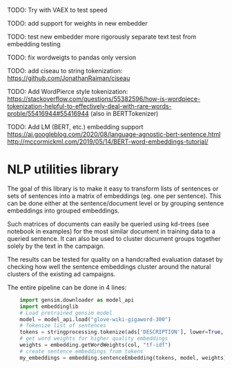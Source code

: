 TODO: Try with VAEX to test speed

TODO: add support for weights in new embedder

TODO: test new embedder more rigorously
      separate text test from embedding testing

TODO: fix wordweigts to pandas only version

TODO: add ciseau to string tokenization: https://github.com/JonathanRaiman/ciseau

TODO: Add WordPierce style tokenization: https://stackoverflow.com/questions/55382596/how-is-wordpiece-tokenization-helpful-to-effectively-deal-with-rare-words-proble/55416944#55416944 (also in BERTTokenizer)

TODO: Add LM (BERT, etc.) embedding support
    https://ai.googleblog.com/2020/08/language-agnostic-bert-sentence.html
    http://mccormickml.com/2019/05/14/BERT-word-embeddings-tutorial/

# NLP utilities library

The goal of this library is to make it easy to transform lists of sentences or sets of sentences into a matrix of embeddings (eg. one per sentence). This can be done either at the sentence/document level or by grouping sentence embeddings into grouped embeddings.

Such matrices of documents can easily be queried using kd-trees (see notebook in examples) for the most similar document in training data to a queried sentence. It can also be used to cluster document groups together solely by the text in the campaign.

The results can be tested for quality on a handcrafted evaluation dataset by checking how well the sentence embeddings cluster around the natural clusters of the existing ad campaigns.

The entire pipeline can be done in 4 lines:
```python
    import gensim.downloader as model_api
    import embeddinglib
    # Load pretrained gensim model
    model = model_api.load("glove-wiki-gigaword-300")
    # Tokenize list of sentences 
    tokens = stringprocessing.tokenize(ads['DESCRIPTION'], lower=True, split=True)
    # get word weights for higher quality embeddings
    weights = embedding.getWordWeights(col, "tf-idf")
    # create sentence embeddings from tokens
    my_embeddings = embedding.sentenceEmbedding(tokens, model, weights)
```
